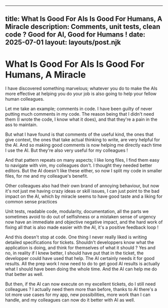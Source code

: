 
---
title: What Is Good For AIs Is Good For Humans, A Miracle
description: Comments, unit tests, clean code ? Good for AI, Good for Humans !
date: 2025-07-01
layout: layouts/post.njk
---
What Is Good For AIs Is Good For Humans, A Miracle
=======================================================

I have discovered something marvelous; whatever you do
to make the AIs more effective at helping you do your job
is also going to help your fellow human colleagues. 

Let me take an example; comments in code. I have been guilty of
never putting much comments in my code. The reason being that
I didn't need them (I wrote the code, I know what it does), and
that they're a pain in the ass to maintain. 

But what I have found is that comments of the useful kind, the
ones that give context, the ones that take actual thinking to write,
are very helpful for the AI. And so making good comments is now
helping me directly each time I use the AI. But they're also very
useful for my colleagues !

And that pattern repeats on many aspects; I like long files, I find
them easy to navigate with vim, my colleagues don't. I thought they
needed better editors. But the AI doesn't like these either, so now
I split my code in smaller files, for me and my colleague's benefit.

Other colleagues also had their own brand of annoying behaviour, but
now it's not just me having crazy ideas or skill issues, I can just 
point to the bad impact on the AI, which by miracle seems to have
good taste and a liking for common sense practices

Unit tests, readable code, modularity, documentation, all the parts
we sometimes avoid to do out of selfishness or a mistaken sense of 
urgency now have an immediate and objective negative impact, and
the hard work of fixing all that is also made easier with the AI,
it's a positive feedback loop !

And this doesn't stop at code. One thing I never really liked is
writing detailed specifications for tickets. Shouldn't developpers
know what the application is doing, and think for themselves of
what it should ? Yes and no, in reality if I knew better, I should
have put that in the ticket, the developper could have used that
help. The AI certainly needs it for good results. All the prep
work I now need to do to get good AI results is actually what I 
should have been doing the whole time. And the AI can help me do
that better as well.

But then, if the AI can now execute on my excellent tickets, do I
still need colleagues ? I actually need them more than before,
thanks to AI there's a lot more use cases for my app, new possibilities, 
more work than I can handle, and my colleagues can now do it better with
AI as well.
